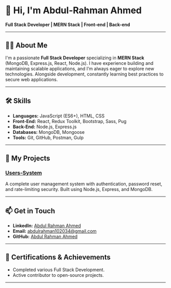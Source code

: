 # 👋 Hi, I'm Abdul-Rahman Ahmed

**Full Stack Developer | MERN Stack | Front-end | Back-end**

---

## 👨‍💻 **About Me**
I'm a passionate **Full Stack Developer** specializing in **MERN Stack** (MongoDB, Express.js, React, Node.js). I have experience building and maintaining scalable applications, and I’m always eager to explore new technologies. Alongside development, constantly learning best practices to secure web applications.

---

## 🛠️ **Skills**

- **Languages:** JavaScript (ES6+), HTML, CSS
- **Front-End:** React, Redux Toolkit, Bootstrap, Sass, Pug
- **Back-End:** Node.js, Express.js
- **Databases:** MongoDB, Mongoose
- **Tools:** Git, GitHub, Postman, Gulp

---

## 🔧 **My Projects**

### [Users-System](https://github.com/Abdul-Rahman-Ahmed/users-system)
A complete user management system with authentication, password reset, and rate-limiting security. Built using Node.js, Express, and MongoDB.

---

## 📫 **Get in Touch**

- **LinkedIn:** [Abdul Rahman Ahmed](https://www.linkedin.com/in/abdulrahman-ahmed-935881313)
- **Email:** abdulrahman102034@gmail.com
- **GitHub:** [Abdul Rahman Ahmed](https://github.com/Abdul-Rahman-Ahmed)

---

## 🏅 **Certifications & Achievements**

- Completed various Full Stack Development.
- Active contributor to open-source projects.

---
